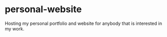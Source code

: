 # personal-website
Hosting my personal portfolio and website for anybody that is interested in my work.
